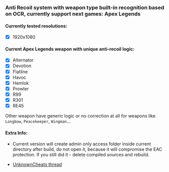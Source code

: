 ### Anti Recoil system with weapon type built-in recognition based on OCR, currently support next games: Apex Legends


#### Currently tested resolutions: 
- [x] 1920x1080


#### Current Apex Legends weapon with unique anti-recoil logic:
- [x] Alternator
- [x] Devotion
- [x] Flatline
- [x] Havoc
- [x] Hemlok
- [x] Prowler
- [x] R99
- [x] R301
- [x] RE45

Other weapon have generic logic or no correction at all for weapons like `Longbow`, `Peacekeeper`, `Wingman`...

#### Extra Info:

- Current version will create admin only access folder inside current directory after build, do not open it, because it will compromise the EAC protection. If you still did it - delete compiled sources and rebuild.

- [UnknownCheats thread](https://www.unknowncheats.me/forum/apex-legends/334760-apex-legends-recoil.html)

